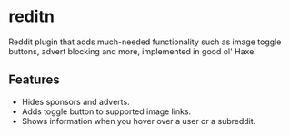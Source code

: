 reditn
======

Reddit plugin that adds much-needed functionality such as image toggle buttons, advert blocking and more, implemented in good ol' Haxe!

Features
--------
+ Hides sponsors and adverts.
+ Adds toggle button to supported image links.
+ Shows information when you hover over a user or a subreddit.